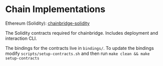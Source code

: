 # Chain Implementations
 Ethereum (Solidity): [chainbridge-solidity](https://github.com/ChainSafe/chainbridge-solidity) 

The Solidity contracts required for chainbridge. Includes deployment and interaction CLI.

The bindings for the contracts live in `bindings/`. To update the bindings modify `scripts/setup-contracts.sh` and then run `make clean && make setup-contracts`

